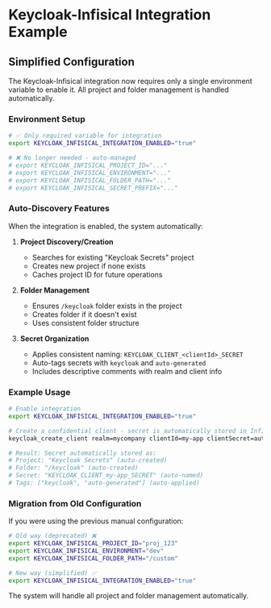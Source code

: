 # Keycloak-Infisical Integration Example

## Simplified Configuration

The Keycloak-Infisical integration now requires only a single environment variable to enable it. All project and folder management is handled automatically.

### Environment Setup

```bash
# ✅ Only required variable for integration
export KEYCLOAK_INFISICAL_INTEGRATION_ENABLED="true"

# ❌ No longer needed - auto-managed
# export KEYCLOAK_INFISICAL_PROJECT_ID="..."
# export KEYCLOAK_INFISICAL_ENVIRONMENT="..."
# export KEYCLOAK_INFISICAL_FOLDER_PATH="..."
# export KEYCLOAK_INFISICAL_SECRET_PREFIX="..."
```

### Auto-Discovery Features

When the integration is enabled, the system automatically:

1. **Project Discovery/Creation**

   - Searches for existing "Keycloak Secrets" project
   - Creates new project if none exists
   - Caches project ID for future operations

2. **Folder Management**

   - Ensures `/keycloak` folder exists in the project
   - Creates folder if it doesn't exist
   - Uses consistent folder structure

3. **Secret Organization**
   - Applies consistent naming: `KEYCLOAK_CLIENT_<clientId>_SECRET`
   - Auto-tags secrets with `keycloak` and `auto-generated`
   - Includes descriptive comments with realm and client info

### Example Usage

```bash
# Enable integration
export KEYCLOAK_INFISICAL_INTEGRATION_ENABLED="true"

# Create a confidential client - secret is automatically stored in Infisical
keycloak_create_client realm=mycompany clientId=my-app clientSecret=auto-generate

# Result: Secret automatically stored as:
# Project: "Keycloak Secrets" (auto-created)
# Folder: "/keycloak" (auto-created)
# Secret: "KEYCLOAK_CLIENT_my-app_SECRET" (auto-named)
# Tags: ["keycloak", "auto-generated"] (auto-applied)
```

### Migration from Old Configuration

If you were using the previous manual configuration:

```bash
# Old way (deprecated) ❌
export KEYCLOAK_INFISICAL_PROJECT_ID="proj_123"
export KEYCLOAK_INFISICAL_ENVIRONMENT="dev"
export KEYCLOAK_INFISICAL_FOLDER_PATH="/custom"

# New way (simplified) ✅
export KEYCLOAK_INFISICAL_INTEGRATION_ENABLED="true"
```

The system will handle all project and folder management automatically.
